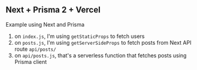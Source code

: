 ## Next + Prisma 2 + Vercel

Example using Next and Prisma

1. on `index.js`, I'm using `getStaticProps` to fetch users
2. on `posts.js`, I'm using `getServerSideProps` to fetch posts from Next API route `api/posts/`
3. on `api/posts.js`, that's a serverless function that fetches posts using Prisma client
